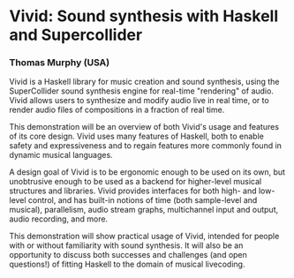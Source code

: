 
# Vivid: Sound synthesis with Haskell and Supercollider

### Thomas Murphy (USA)

Vivid is a Haskell library for music creation and sound synthesis, using the SuperCollider sound synthesis engine for real-time "rendering" of audio. Vivid allows users to synthesize and modify audio live in real time, or to render audio files of compositions in a fraction of real time.

This demonstration will be an overview of both Vivid's usage and features of its core design. Vivid uses many features of Haskell, both to enable safety and expressiveness and to regain features more commonly found in dynamic musical languages.

A design goal of Vivid is to be ergonomic enough to be used on its own, but unobtrusive enough to be used as a backend for higher-level musical structures and libraries. Vivid provides interfaces for both high- and low-level control, and has built-in notions of time (both sample-level and musical), parallelism, audio stream graphs, multichannel input and output, audio recording, and more.

This demonstration will show practical usage of Vivid, intended for people with or without familiarity with sound synthesis. It will also be an opportunity to discuss both successes and challenges (and open questions!) of fitting Haskell to the domain of musical livecoding.

